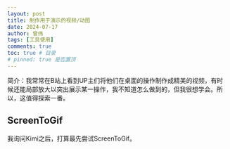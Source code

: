 ```yaml
---
layout: post
title: 制作用于演示的视频/动图
date: 2024-07-17
author: 曾伟
tags: [工具使用]
comments: true
toc: true # 目录
# pinned: true 是否置顶
---
```


简介：我常常在B站上看到UP主们将他们在桌面的操作制作成精美的视频，有时候还能局部放大以突出展示某一操作，我不知道怎么做到的，但我很想学会。所以，这值得探索一番。

## ScreenToGif
我询问Kimi之后，打算最先尝试ScreenToGif。